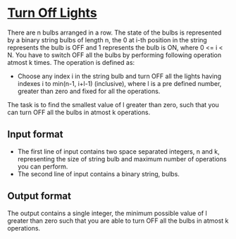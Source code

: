 # [Turn Off Lights][link]

There are n bulbs arranged in a row. The state of the bulbs is represented by a binary string bulbs of length n, the 0 at i-th position in the string represents the bulb is OFF and 1 represents the bulb is ON, where 0 <= i < N. You have to switch OFF all the bulbs by performing following operation atmost k times. The operation is defined as:

- Choose any index i in the string bulb and turn OFF all the lights having indexes i to min(n-1, i+l-1) (inclusive), where l is a pre defined number, greater than zero and fixed for all the operations.

The task is to find the smallest value of l greater than zero, such that you can turn OFF all the bulbs in atmost k operations.

## Input format

- The first line of input contains two space separated integers, n and k, representing the size of string bulb and maximum number of operations you can perform.
- The second line of input contains a binary string, bulbs.

## Output format

The output contains a single integer, the minimum possible value of l greater than zero such that you are able to turn OFF all the bulbs in atmost k operations.

[link]: https://www.hackerearth.com/practice/algorithms/string-algorithm/string-searching/practice-problems/algorithm/turn-off-lights-be46dc6c/
